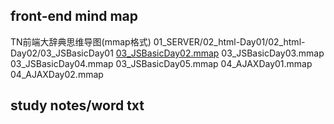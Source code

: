 ## front-end mind map
TN前端大辞典思维导图(mmap格式)
01_SERVER/02_html-Day01/02_html-Day02/03_JSBasicDay01
[03_JSBasicDay02.mmap](https://github.com/jingfeidi/front-end-study-notes/blob/master/TN-front-end/front-end%20mind%20map/01_SERVER.mmap)
03_JSBasicDay03.mmap
03_JSBasicDay04.mmap
03_JSBasicDay05.mmap
04_AJAXDay01.mmap
04_AJAXDay02.mmap

## study notes/word txt
